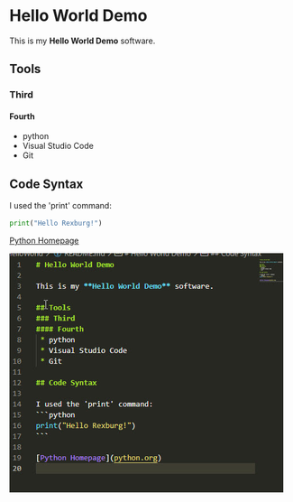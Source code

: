 # Hello World Demo

This is my **Hello World Demo** software.

## Tools
### Third
#### Fourth
 * python
 * Visual Studio Code
 * Git

## Code Syntax

I used the 'print' command: 
```python
print("Hello Rexburg!")
```

[Python Homepage](python.org)

![Screenshot](picture.jpg)